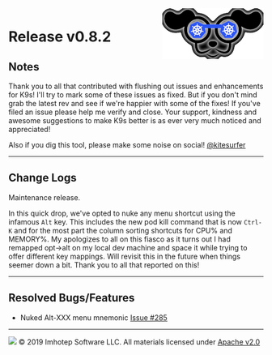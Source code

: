 <img src="https://raw.githubusercontent.com/derailed/k9s/master/assets/k9s_small.png" align="right" width="200" height="auto"/>

# Release v0.8.2

## Notes

Thank you to all that contributed with flushing out issues and enhancements for K9s! I'll try to mark some of these issues as fixed. But if you don't mind grab the latest rev and see if we're happier with some of the fixes! If you've filed an issue please help me verify and close. Your support, kindness and awesome suggestions to make K9s better is as ever very much noticed and appreciated!

Also if you dig this tool, please make some noise on social! [@kitesurfer](https://twitter.com/kitesurfer)

---

## Change Logs

Maintenance release.

In this quick drop, we've opted to nuke any menu shortcut using the infamous `Alt` key. This includes the new pod kill command that is now `Ctrl-K` and for the most part the column sorting shortcuts for CPU% and MEMORY%. My apologizes to all on this fiasco as it turns out I had remapped opt->alt on my local dev machine and space it while trying to offer different key mappings. Will revisit this in the future when things seemer down a bit. Thank you to all that reported on this!

---

## Resolved Bugs/Features

+ Nuked Alt-XXX menu mnemonic [Issue #285](https://github.com/kswapd/k9s/issues/285)

---

<img src="https://raw.githubusercontent.com/derailed/k9s/master/assets/imhotep_logo.png" width="32" height="auto"/> © 2019 Imhotep Software LLC. All materials licensed under [Apache v2.0](http://www.apache.org/licenses/LICENSE-2.0)
